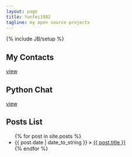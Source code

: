 ```yaml
---
layout: page
title: Yunfei1982
tagline: my open source projects
---
```

{% include JB/setup %}


## My Contacts

[view](mycontacts/)


## Python Chat

[view](Python-Chat/)


## Posts List

<ul class="posts">
  {% for post in site.posts %}
    <li><span>{{ post.date | date_to_string }}</span> &raquo; <a href="{{ BASE_PATH }}{{ post.url }}">{{ post.title }}</a></li>
  {% endfor %}
</ul>